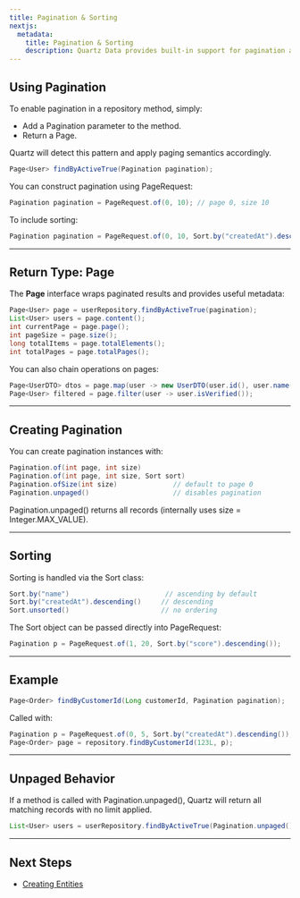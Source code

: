 ```yaml
---
title: Pagination & Sorting
nextjs:
  metadata:
    title: Pagination & Sorting
    description: Quartz Data provides built-in support for pagination and sorting via the Pagination interface and the Page<T> result container. When your query method accepts a Pagination parameter and returns a Page<T>, Quartz will automatically handle pagination and sorting at the query level.
---
```


## Using Pagination

To enable pagination in a repository method, simply:
* Add a Pagination parameter to the method. 
* Return a Page<T>.

Quartz will detect this pattern and apply paging semantics accordingly.

```java
Page<User> findByActiveTrue(Pagination pagination);
```

You can construct pagination using PageRequest:

```java
Pagination pagination = PageRequest.of(0, 10); // page 0, size 10
```

To include sorting:

```java
Pagination pagination = PageRequest.of(0, 10, Sort.by("createdAt").descending());
```

---

## Return Type: Page<T>

The **Page<T>** interface wraps paginated results and provides useful metadata:

```java
Page<User> page = userRepository.findByActiveTrue(pagination);
List<User> users = page.content();
int currentPage = page.page();
int pageSize = page.size();
long totalItems = page.totalElements();
int totalPages = page.totalPages();
```

You can also chain operations on pages:

```java
Page<UserDTO> dtos = page.map(user -> new UserDTO(user.id(), user.name()));
Page<User> filtered = page.filter(user -> user.isVerified());
```

---

## Creating Pagination

You can create pagination instances with:

```java
Pagination.of(int page, int size)
Pagination.of(int page, int size, Sort sort)
Pagination.ofSize(int size)              // default to page 0
Pagination.unpaged()                     // disables pagination
```

Pagination.unpaged() returns all records (internally uses size = Integer.MAX_VALUE).

---

## Sorting

Sorting is handled via the Sort class:

```java
Sort.by("name")                        // ascending by default
Sort.by("createdAt").descending()     // descending
Sort.unsorted()                       // no ordering
```

The Sort object can be passed directly into PageRequest:

```java
Pagination p = PageRequest.of(1, 20, Sort.by("score").descending());
```

---

## Example

```java
Page<Order> findByCustomerId(Long customerId, Pagination pagination);
```

Called with:

```java
Pagination p = PageRequest.of(0, 5, Sort.by("createdAt").descending());
Page<Order> page = repository.findByCustomerId(123L, p);
```

---

## Unpaged Behavior

If a method is called with Pagination.unpaged(), Quartz will return all matching records with no limit applied.

```java
List<User> users = userRepository.findByActiveTrue(Pagination.unpaged()).content();
```

---

## Next Steps

* [Creating Entities](/docs/data/creating-entities)